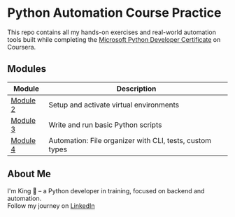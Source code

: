 # Python Automation Course Practice

This repo contains all my hands-on exercises and real-world automation tools built while completing the [Microsoft Python Developer Certificate](https://www.coursera.org/professional-certificates/microsoft-python) on Coursera.

## Modules

| Module | Description |
|--------|-------------|
| [Module 2](./module-2-virtual-environments) | Setup and activate virtual environments |
| [Module 3](./module-3-python-scripts) | Write and run basic Python scripts |
| [Module 4](./module-4-file-organizer) | Automation: File organizer with CLI, tests, custom types |

## About Me

I'm King 👑 – a Python developer in training, focused on backend and automation.  
Follow my journey on [LinkedIn](https://www.linkedin.com/in/akwo-makembe-king-108a28252)  
